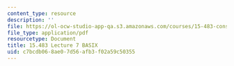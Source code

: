 ```yaml
---
content_type: resource
description: ''
file: https://ol-ocw-studio-app-qa.s3.amazonaws.com/courses/15-483-consumer-finance-markets-product-design-and-fintech-spring-2018/c7bcdb068ae07d56afb3f02a59c50355_MIT15_483S18_L07.pdf
file_type: application/pdf
resourcetype: Document
title: 15.483 Lecture 7 BASIX
uid: c7bcdb06-8ae0-7d56-afb3-f02a59c50355
---
```

